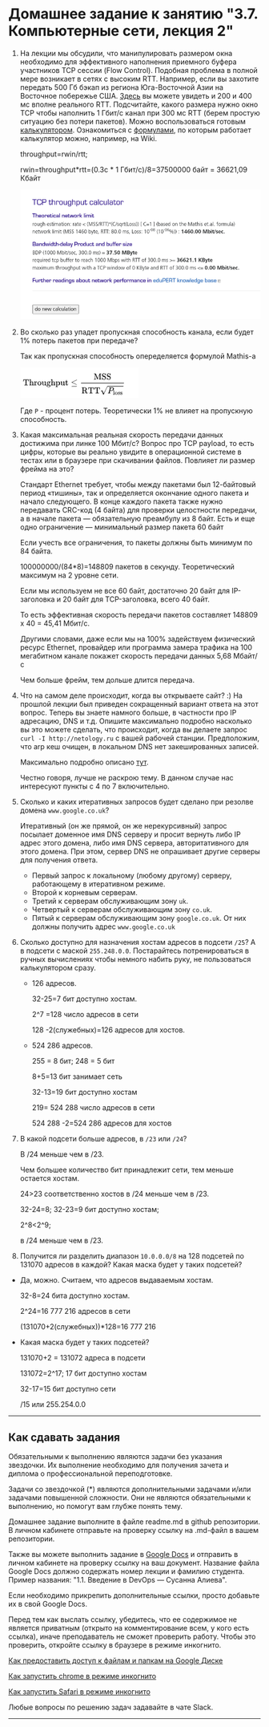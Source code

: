 # Домашнее задание к занятию "3.7. Компьютерные сети, лекция 2"

1. На лекции мы обсудили, что манипулировать размером окна необходимо для эффективного наполнения приемного буфера участников TCP сессии (Flow Control). Подобная проблема в полной мере возникает в сетях с высоким RTT. Например, если вы захотите передать 500 Гб бэкап из региона Юга-Восточной Азии на Восточное побережье США. [Здесь](https://www.cloudping.co/grid) вы можете увидеть и 200 и 400 мс вполне реального RTT. Подсчитайте, какого размера нужно окно TCP чтобы наполнить 1 Гбит/с канал при 300 мс RTT (берем простую ситуацию без потери пакетов). Можно воспользоваться готовым [калькулятором](https://www.switch.ch/network/tools/tcp_throughput/). Ознакомиться с [формулами](https://en.wikipedia.org/wiki/TCP_tuning), по которым работает калькулятор можно, например, на Wiki.
   
   throughput=rwin/rtt;
   
   rwin=throughput*rtt=(0.3с * 1 Гбит/с)/8=37500000 байт = 36621,09 Кбайт

   ![rwin](img/rwin.png)

1. Во сколько раз упадет пропускная способность канала, если будет 1% потерь пакетов при передаче?
   
   Так как пропускная способность опеределяется формулой Mathis-a

   ![loos](img/loss.png)

   Где `P` - процент потерь. Теоретически 1% не влияет на пропускную способность.

1. Какая  максимальная реальная скорость передачи данных достижима при линке 100 Мбит/с? Вопрос про TCP payload, то есть цифры, которые вы реально увидите в операционной системе в тестах или в браузере при скачивании файлов. Повлияет ли размер фрейма на это?

   Стандарт Ethernet требует, чтобы между пакетами был 12-байтовый период «тишины», так и определяется окончание одного пакета и начало следующего. В конце каждого пакета также нужно передавать CRC-код (4 байта) для проверки целостности передачи, а в начале пакета — обязательную преамбулу из 8 байт. Есть и еще одно ограничение — минимальный размер пакета 60 байт

   Если учесть все ограничения, то пакеты должны быть минимум по 84 байта.

   100000000/(84*8)=148809 пакетов в секунду. Теоретический максимум на 2 уровне сети.

   Если мы используем не все 60 байт, достаточно 20 байт для IP-заголовка и 20 байт для TCP-заголовка, всего 40 байт.
   
   То есть эффективная скорость передачи пакетов составляет 148809 х 40 = 45,41 Мбит/с.

   Другими словами, даже если мы на 100% задействуем физический ресурс Ethernet, провайдер или программа замера трафика на 100 мегабитном канале покажет скорость передачи данных 5,68 Мбайт/с

   Чем больше фрейм, тем дольше длится передача.
   
   
1. Что на самом деле происходит, когда вы открываете сайт? :)
   На прошлой лекции был приведен сокращенный вариант ответа на этот вопрос. Теперь вы знаете намного больше, в частности про IP адресацию, DNS и т.д.
   Опишите максимально подробно насколько вы это можете сделать, что происходит, когда вы делаете запрос `curl -I http://netology.ru` с вашей рабочей станции. Предположим, что arp кеш очищен, в локальном DNS нет закешированных записей.
   
   Максимально подробно описано [тут](https://habr.com/ru/company/htmlacademy/blog/254825/).
   
   Честно говоря, лучше не раскрою тему. В данном случае нас интересуют пункты с 4 по 7 включительно.

1. Сколько и каких итеративных запросов будет сделано при резолве домена `www.google.co.uk`?

   Итеративный (он же прямой, он же нерекурсивный) запрос посылает доменное имя DNS серверу и просит вернуть либо IP адрес этого домена, либо имя DNS сервера, авторитативного для этого домена. При этом, сервер DNS не опрашивает другие серверы для получения ответа.

   * Первый запрос к локальному (любому другому) серверу, работающему в итеративном режиме.
   * Второй к корневым серверам.
   * Третий к серверам обслуживающим зону `uk`.
   * Четвертый к серверам обслуживающим зону `co.uk`.
   * Пятый  к серверам обслуживающим зону `google.co.uk`. От них должны получить адрес `www.google.co.uk`

1. Сколько доступно для назначения хостам адресов в подсети `/25`? А в подсети с маской `255.248.0.0`. Постарайтесь потренироваться в ручных вычислениях чтобы немного набить руку, не пользоваться калькулятором сразу.
   
   * 126 адресов.
 
     32-25=7 бит доступно хостам.

     2^7 =128 число адресов в сети

     128 -2(служебных)=126 адресов для хостов.

   * 524 286 адресов.
 
     255  = 8 бит;  248 = 5 бит
   
     8+5=13 бит занимает сеть
   
     32-13=19 бит доступно хостам
     
      219= 524 288 число адресов в сети
   
      524 288 -2=524 286 адресов для хостов

1. В какой подсети больше адресов, в `/23` или `/24`?
   
   В /24 меньше чем в /23.
   
   Чем большее количество бит принадлежит сети, тем меньше остается хостам.

   24>23 соответственно хостов в /24 меньше чем в /23.

   32-24=8; 32-23=9 	бит доступно хостам;
   
   2^8<2^9; 

   в /24 меньше чем в /23.

1. Получится ли разделить диапазон `10.0.0.0/8` на 128 подсетей по 131070 адресов в каждой? Какая маска будет у таких подсетей?

  - Да, можно. Считаем, что адресов выдаваемым хостам.
   
    32-8=24 бита доступно хостам.
   
    2^24=16 777 216 адресов в сети
   
    (131070+2(служебных))*128=16 777 216

  - Какая маска будет у таких подсетей?
     
    131070+2 = 131072 адреса в подсети

    131072=2^17; 17 бит доступно хостам

    32-17=15 бит доступно сети

    /15 или 255.254.0.0

 
 ---

## Как сдавать задания

Обязательными к выполнению являются задачи без указания звездочки. Их выполнение необходимо для получения зачета и диплома о профессиональной переподготовке.

Задачи со звездочкой (*) являются дополнительными задачами и/или задачами повышенной сложности. Они не являются обязательными к выполнению, но помогут вам глубже понять тему.

Домашнее задание выполните в файле readme.md в github репозитории. В личном кабинете отправьте на проверку ссылку на .md-файл в вашем репозитории.

Также вы можете выполнить задание в [Google Docs](https://docs.google.com/document/u/0/?tgif=d) и отправить в личном кабинете на проверку ссылку на ваш документ.
Название файла Google Docs должно содержать номер лекции и фамилию студента. Пример названия: "1.1. Введение в DevOps — Сусанна Алиева".

Если необходимо прикрепить дополнительные ссылки, просто добавьте их в свой Google Docs.

Перед тем как выслать ссылку, убедитесь, что ее содержимое не является приватным (открыто на комментирование всем, у кого есть ссылка), иначе преподаватель не сможет проверить работу. Чтобы это проверить, откройте ссылку в браузере в режиме инкогнито.

[Как предоставить доступ к файлам и папкам на Google Диске](https://support.google.com/docs/answer/2494822?hl=ru&co=GENIE.Platform%3DDesktop)

[Как запустить chrome в режиме инкогнито ](https://support.google.com/chrome/answer/95464?co=GENIE.Platform%3DDesktop&hl=ru)

[Как запустить  Safari в режиме инкогнито ](https://support.apple.com/ru-ru/guide/safari/ibrw1069/mac)

Любые вопросы по решению задач задавайте в чате Slack.

---
